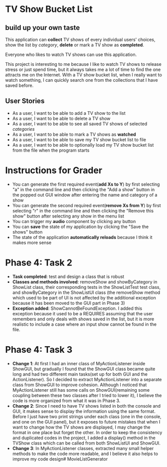 # TV Show Bucket List

## build up your own taste

This application can **collect** TV shows of every individual users' 
choices, show the list by *category*, **delete** or mark a 
TV show as **completed**. 

Everyone who likes to watch TV shows can use this application.

This project is interesting to me because I like to watch TV shows to release 
stress or just spend time, but it always takes me a lot of time to find 
the one attracts me on the Internet. With a TV show bucket list, when I 
really want to watch something, I can quickly search one from the collections that I have saved before.

## User Stories 
- As a user, I want to be able to add a TV show to the list
- As a user, I want to be able to delete a TV show
- As a user, I want to be able to see all saved TV shows of selected *categories*
- As a user, I want to be able to mark a TV shows as **watched**
- As a user, I want to be able to save my TV show bucket list to file
- As a user, I want to be able to optionally load my TV show bucket list from the file when the program starts

# Instructions for Grader
- You can generate the first required event(**add Xs to Y**) by first selecting "a" in the command line and then
  clicking the "Add a show" button in the popped out GUI window after entering the name and category of a show
- You can generate the second required event(**remove Xs from Y**) by first selecting "r" in the command line and 
  then clicking the "Remove this show" button after selecting any show in the menu list
- You can trigger my **audio** component by clicking any button
- You can **save** the state of my application by clicking the "Save the shows" button
- The state of the application **automatically reloads** because I think it makes more sense

# Phase 4: Task 2
- **Task completed**: test and design a class that is robust
- **Classes and methods involved**: removeShow and showByCategory in ShowList class, their corresponding tests in the 
  ShowListTest test class, and showByCategory in the ShowListUI class (the removeShow method which used to be part of UI
  is not affected by the additional exception because it has been moved to the GUI part in Phase 3)
- **Exception added**: ShowCannotBeFoundException. I added this exception because it used to be a REQUIRES assuming that
  the user remembers and only deals with shows saved in the list, but it is more realistic to include a case where
  an input show cannot be found in the file.

# Phase 4: Task 3
- **Change 1**: At first I had an inner class of MyActionListener inside ShowGUI, but gradually I found that the ShowGUI
            class became quite long and had two different main tasks(set up for both GUI and the ActionListener). So I 
            decided to extract MyActionListener into a separate class from ShowGUI to improve cohesion. Although I 
            noticed that MyActionListener still has some calls on ShowGUI(remaining some coupling between these two
            classes after I tried to lower it), I believe the code is more organized from what it was in Phase 3.
- **Change 2**: Since I need to have TV shows listed in both the console and GUI, it makes sense to display the 
            information using the same format. Before I just have two print strings under each class (one in the 
            console, and one on the GUI panel), but it exposes to future mistakes that when I want to change 
            how the TV shows are displayed, I may change the format in one place but forget the other. In order to keep 
            the consistency and duplicated codes in the project, I added a display() method in the TVShow class which 
            can be called from both ShowListUI and ShowGUI.
- **Change 3**: In MyActionListener classes, extracted many small helper methods to make the code more readable, and I 
            believe it also helps to improve my code design# MovieListGenerator
